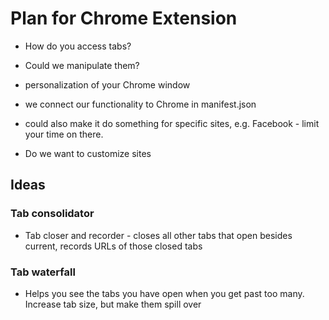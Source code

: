 # Plan for Chrome Extension

- How do you access tabs?
- Could we manipulate them?

- personalization of your Chrome window
- we connect our functionality to Chrome in manifest.json
- could also make it do something for specific sites, e.g. Facebook - limit your time on there.

- Do we want to customize sites

## Ideas

### Tab consolidator
- Tab closer and recorder - closes all other tabs that open besides current, records URLs of those closed tabs

### Tab waterfall
- Helps you see the tabs you have open when you get past too many.  Increase tab size, but make them spill over